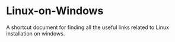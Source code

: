 # Linux-on-Windows
A shortcut document for finding all the useful links related to Linux installation on windows.
